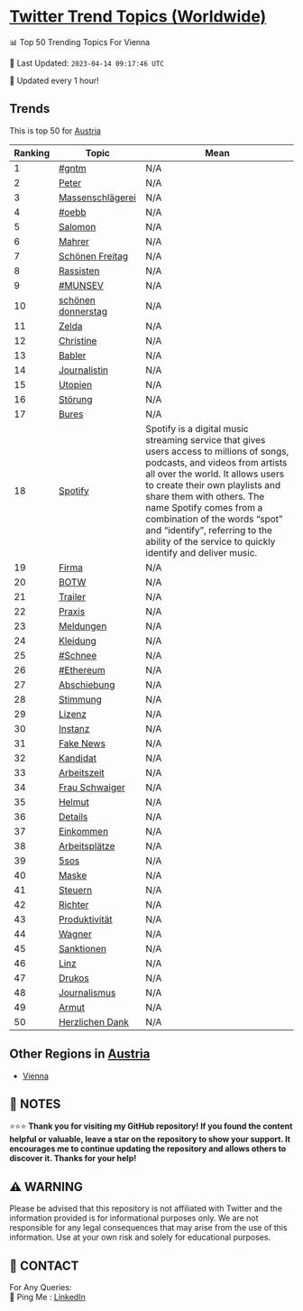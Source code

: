[Twitter Trend Topics (Worldwide)](https://github.com/ErcinDedeoglu/Twitter-Trend-Topics)
==========


📊 Top 50 Trending Topics For Vienna

📆 Last Updated: `2023-04-14 09:17:46 UTC`

🔧 Updated every 1 hour!


## Trends

This is top 50 for [Austria](</Austria>)

| Ranking | Topic | Mean |
| ------- | ------------ | ------------ |
| 1 | [#gntm](http://twitter.com/search?q=%23gntm) | N/A |
| 2 | [Peter](http://twitter.com/search?q=Peter) | N/A |
| 3 | [Massenschlägerei](http://twitter.com/search?q=Massenschl%c3%a4gerei) | N/A |
| 4 | [#oebb](http://twitter.com/search?q=%23oebb) | N/A |
| 5 | [Salomon](http://twitter.com/search?q=Salomon) | N/A |
| 6 | [Mahrer](http://twitter.com/search?q=Mahrer) | N/A |
| 7 | [Schönen Freitag](http://twitter.com/search?q=Sch%c3%b6nen+Freitag) | N/A |
| 8 | [Rassisten](http://twitter.com/search?q=Rassisten) | N/A |
| 9 | [#MUNSEV](http://twitter.com/search?q=%23MUNSEV) | N/A |
| 10 | [schönen donnerstag](http://twitter.com/search?q=sch%c3%b6nen+donnerstag) | N/A |
| 11 | [Zelda](http://twitter.com/search?q=Zelda) | N/A |
| 12 | [Christine](http://twitter.com/search?q=Christine) | N/A |
| 13 | [Babler](http://twitter.com/search?q=Babler) | N/A |
| 14 | [Journalistin](http://twitter.com/search?q=Journalistin) | N/A |
| 15 | [Utopien](http://twitter.com/search?q=Utopien) | N/A |
| 16 | [Störung](http://twitter.com/search?q=St%c3%b6rung) | N/A |
| 17 | [Bures](http://twitter.com/search?q=Bures) | N/A |
| 18 | [Spotify](http://twitter.com/search?q=Spotify) | Spotify is a digital music streaming service that gives users access to millions of songs, podcasts, and videos from artists all over the world. It allows users to create their own playlists and share them with others. The name Spotify comes from a combination of the words “spot” and “identify”, referring to the ability of the service to quickly identify and deliver music. |
| 19 | [Firma](http://twitter.com/search?q=Firma) | N/A |
| 20 | [BOTW](http://twitter.com/search?q=BOTW) | N/A |
| 21 | [Trailer](http://twitter.com/search?q=Trailer) | N/A |
| 22 | [Praxis](http://twitter.com/search?q=Praxis) | N/A |
| 23 | [Meldungen](http://twitter.com/search?q=Meldungen) | N/A |
| 24 | [Kleidung](http://twitter.com/search?q=Kleidung) | N/A |
| 25 | [#Schnee](http://twitter.com/search?q=%23Schnee) | N/A |
| 26 | [#Ethereum](http://twitter.com/search?q=%23Ethereum) | N/A |
| 27 | [Abschiebung](http://twitter.com/search?q=Abschiebung) | N/A |
| 28 | [Stimmung](http://twitter.com/search?q=Stimmung) | N/A |
| 29 | [Lizenz](http://twitter.com/search?q=Lizenz) | N/A |
| 30 | [Instanz](http://twitter.com/search?q=Instanz) | N/A |
| 31 | [Fake News](http://twitter.com/search?q=Fake+News) | N/A |
| 32 | [Kandidat](http://twitter.com/search?q=Kandidat) | N/A |
| 33 | [Arbeitszeit](http://twitter.com/search?q=Arbeitszeit) | N/A |
| 34 | [Frau Schwaiger](http://twitter.com/search?q=Frau+Schwaiger) | N/A |
| 35 | [Helmut](http://twitter.com/search?q=Helmut) | N/A |
| 36 | [Details](http://twitter.com/search?q=Details) | N/A |
| 37 | [Einkommen](http://twitter.com/search?q=Einkommen) | N/A |
| 38 | [Arbeitsplätze](http://twitter.com/search?q=Arbeitspl%c3%a4tze) | N/A |
| 39 | [5sos](http://twitter.com/search?q=5sos) | N/A |
| 40 | [Maske](http://twitter.com/search?q=Maske) | N/A |
| 41 | [Steuern](http://twitter.com/search?q=Steuern) | N/A |
| 42 | [Richter](http://twitter.com/search?q=Richter) | N/A |
| 43 | [Produktivität](http://twitter.com/search?q=Produktivit%c3%a4t) | N/A |
| 44 | [Wagner](http://twitter.com/search?q=Wagner) | N/A |
| 45 | [Sanktionen](http://twitter.com/search?q=Sanktionen) | N/A |
| 46 | [Linz](http://twitter.com/search?q=Linz) | N/A |
| 47 | [Drukos](http://twitter.com/search?q=Drukos) | N/A |
| 48 | [Journalismus](http://twitter.com/search?q=Journalismus) | N/A |
| 49 | [Armut](http://twitter.com/search?q=Armut) | N/A |
| 50 | [Herzlichen Dank](http://twitter.com/search?q=Herzlichen+Dank) | N/A |



## Other Regions in [Austria](</Austria>)

* [Vienna](</Austria/Vienna.md>)



## 📝 NOTES

⭐⭐⭐ **Thank you for visiting my GitHub repository! If you found the content helpful or valuable, leave a star on the repository to show your support. It encourages me to continue updating the repository and allows others to discover it. Thanks for your help!**


## ⚠️ WARNING

Please be advised that this repository is not affiliated with Twitter and the information provided is for informational purposes only. We are not responsible for any legal consequences that may arise from the use of this information. Use at your own risk and solely for educational purposes.


## 📨 CONTACT

 For Any Queries:  
            🏓 Ping Me : [LinkedIn](https://www.linkedin.com/in/ercindedeoglu/)
